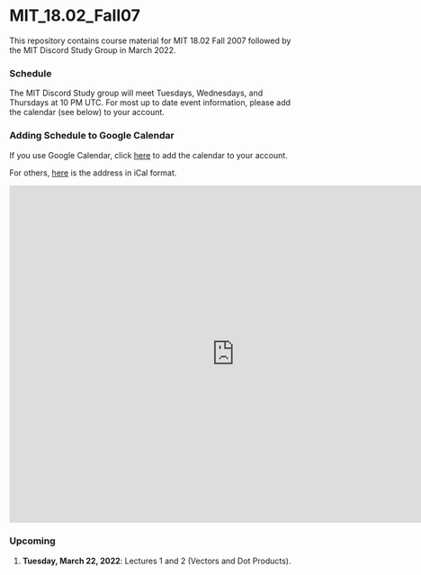 # MIT_18.02_Fall07

This repository contains course material for MIT 18.02 Fall 2007 followed by the MIT Discord Study Group in March 2022.

### Schedule

The MIT Discord Study group will meet Tuesdays, Wednesdays, and Thursdays at 10 PM UTC. For most up to date event information, please add the calendar (see below) to your account.

### Adding Schedule to Google Calendar

If you use Google Calendar, click [here](https://calendar.google.com/calendar/embed?src=iojq8jmjfrhilar018b52q12fk%40group.calendar.google.com&ctz=America%2FDetroit) to add the calendar to your account. 

For others, [here](https://calendar.google.com/calendar/ical/iojq8jmjfrhilar018b52q12fk%40group.calendar.google.com/public/basic.ics) is the address in iCal format.

<iframe src="https://calendar.google.com/calendar/embed?src=iojq8jmjfrhilar018b52q12fk%40group.calendar.google.com&ctz=America%2FDetroit" style="border: 0" width="800" height="600" frameborder="0" scrolling="no"></iframe>

### Upcoming

1. __Tuesday, March 22, 2022__: Lectures 1 and 2 (Vectors and Dot Products). 

 
